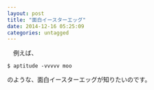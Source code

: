 ```yaml
---
layout: post
title: "面白イースターエッグ"
date: 2014-12-16 05:25:09
categories: untagged
---
```

<p>　例えば、</p>

<pre><code>$ aptitude -vvvvv moo
</code></pre>

<p>のような、面白イースターエッグが知りたいのです。</p>
